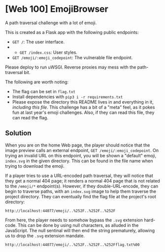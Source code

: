# [Web 100] EmojiBrowser

A path traversal challenge with a lot of emoji.

This is created as a Flask app with the following public endpoints:

- `GET /`: The user interface.
- - `GET /index.css`: User styles.
- `GET /emoji/:emoji_codepoint`: The vulnerable file endpoint.

Please deploy to run uWSGI. Reverse proxies may mess with the path-traversal bit.

The following are worth noting:

- The flag can be set in `flag.txt`
- Install dependencies with `pip3 i -r requirements.txt`
- Please expose the directory this README lives in and everything in it, *including this file*. This challenge has a bit of a "meta" feel, as it pokes fun at last year's emoji challenges. Also, if they can read this file, they can read the flag.

## Solution

When you are on the home Web page, the player should notice that the image preview calls an external endpoint, `GET /emoji/:emoji_codepoint`. On trying an invalid URL on this endpoint, you will be shown a "default" emoji, `index.svg` in the given directory. This can be found in the file name when trying to download the emoji.

If a player tries to use a URL-encoded path traversal, they will notice that they get a normal 404 page; it renders a normal 404 page that is not related to the `/emoji/*` endpoint(s). However, if they double-URL-encode, they can begin to traverse paths, with an `index.svg` image to help them traverse the project directory. They can eventually find the flag file at the project's root directory:

```url
http://localhost:44077/emoji/..%252F..%252F..%252F
```

From here, the player needs to somehow bypass the `.svg` extension hard-code. This can be done by using null characters, as alluded in the JavaScript. The null sentinal will then end the string prematurely, allowing us to drop the `.svg` extension mandate.

```url
http://localhost:44077/emoji/..%252F..%252F..%252Fflag.txt%00
```